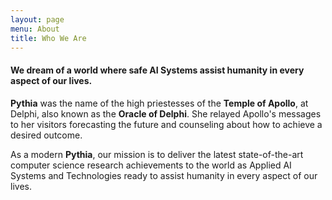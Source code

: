 ```yaml
---
layout: page
menu: About
title: Who We Are
---
```


<h4 class="pb-5 text-center">We dream of a world where safe AI Systems assist humanity in every aspect of our lives.</h4>

**Pythia** was the name of the high priestesses of the **Temple of Apollo**, at Delphi, also known
as the **Oracle of Delphi**. She relayed Apollo's messages to her visitors forecasting the future
and counseling about how to achieve a desired outcome.

As a modern **Pythia**, our mission is to deliver the latest state-of-the-art computer science
research achievements to the world as Applied AI Systems and Technologies ready to assist humanity
in every aspect of our lives.
